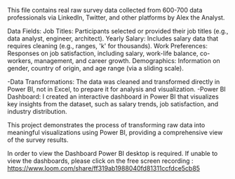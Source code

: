 This file contains real raw survey data collected from 600-700 data professionals via LinkedIn, Twitter, and other platforms by Alex the Analyst.

Data Fields:
Job Titles: Participants selected or provided their job titles (e.g., data analyst, engineer, architect).
Yearly Salary: Includes salary data that requires cleaning (e.g., ranges, 'k' for thousands).
Work Preferences: Responses on job satisfaction, including salary, work-life balance, co-workers, management, and career growth.
Demographics: Information on gender, country of origin, and age range (via a sliding scale).


-Data Transformations: The data was cleaned and transformed directly in Power BI, not in Excel, to prepare it for analysis and visualization.
-Power BI Dashboard: I created an interactive dashboard in Power BI that visualizes key insights from the dataset, such as salary trends, job satisfaction, and industry distribution.


This project demonstrates the process of transforming raw data into meaningful visualizations using Power BI, providing a comprehensive view of the survey results.



In order to view the Dashboard Power BI desktop is required. If unable to view the dashboards, please click on the free screen recording : https://www.loom.com/share/ff319ab1988040fd81311ccfdce5cb85
